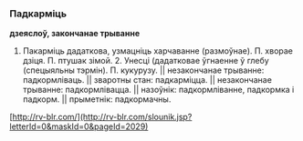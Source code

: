 ### Падкарміць
**дзеяслоў, закончанае трыванне**

1. Пакарміць дадаткова, узмацніць харчаванне (размоўнае). П. хворае дзіця. П. птушак зімой. 2. Унесці (дадатковае ўгнаенне ў глебу (спецыяльны тэрмін). П. кукурузу. || незакончанае трыванне: падкормліваць. || зваротны стан: падкарміцца. || незакончанае трыванне: падкормлівацца. || назоўнік: падкормліванне, падкормка і падкорм. || прыметнік: падкормачны.

<a rel="author">[http://rv-blr.com/](http://rv-blr.com/slounik.jsp?letterId=0&maskId=0&pageId=2029)</a>
